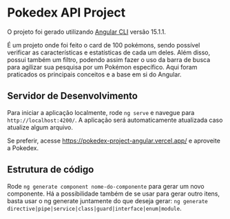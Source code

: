 # Pokedex API Project

O projeto foi gerado utilizando [Angular CLI](https://github.com/angular/angular-cli) versão 15.1.1.

É um projeto onde foi feito o card de 100 pokémons, sendo possível verificar as características e estatísticas de cada um deles. Além disso, possui também um filtro, podendo assim fazer o uso da barra de busca para agilizar sua pesquisa por um Pokémon específico. Aqui foram praticados os principais conceitos e a base em si do Angular.

## Servidor de Desenvolvimento

Para iniciar a aplicação localmente, rode `ng serve` e navegue para `http://localhost:4200/`. A aplicação será automaticamente atualizada caso atualize algum arquivo.

Se preferir, acesse <https://pokedex-project-angular.vercel.app/>  e aproveite a Pokedex.



## Estrutura de código

Rode `ng generate component nome-do-componente` para gerar um novo componente. Há a possibilidade também de se usar para gerar outro itens, basta usar o ng generate juntamente do que deseja gerar: `ng generate directive|pipe|service|class|guard|interface|enum|module`.
